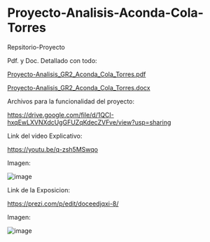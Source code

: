 # Proyecto-Analisis-Aconda-Cola-Torres
Repsitorio-Proyecto

Pdf. y Doc. Detallado con todo:

[Proyecto-Analisis_GR2_Aconda_Cola_Torres.pdf](https://github.com/Francis0023/Proyecto-Analisis-Aconda-Cola-Torres/files/14496761/Proyecto-Analisis_GR2_Aconda_Cola_Torres.pdf)

[Proyecto-Analisis_GR2_Aconda_Cola_Torres.docx](https://github.com/Francis0023/Proyecto-Analisis-Aconda-Cola-Torres/files/14496766/Proyecto-Analisis_GR2_Aconda_Cola_Torres.docx)



Archivos para la funcionalidad del proyecto: 

https://drive.google.com/file/d/1QCI-hxqEwLXVNXdcUgGFUZqKdecZVFve/view?usp=sharing



Link del video Explicativo: 

https://youtu.be/q-zsh5MSwqo


Imagen: 

![image](https://github.com/Francis0023/Proyecto-Analisis-Aconda-Cola-Torres/assets/150805817/1cbd19af-29c9-4df5-bf41-cc9d628d4e64)


Link de la Exposicion: 

https://prezi.com/p/edit/doceedjqxi-8/

Imagen: 

![image](https://github.com/Francis0023/Proyecto-Analisis-Aconda-Cola-Torres/assets/150805817/30b2915a-fcc0-4111-af47-a2c5badfa398)






